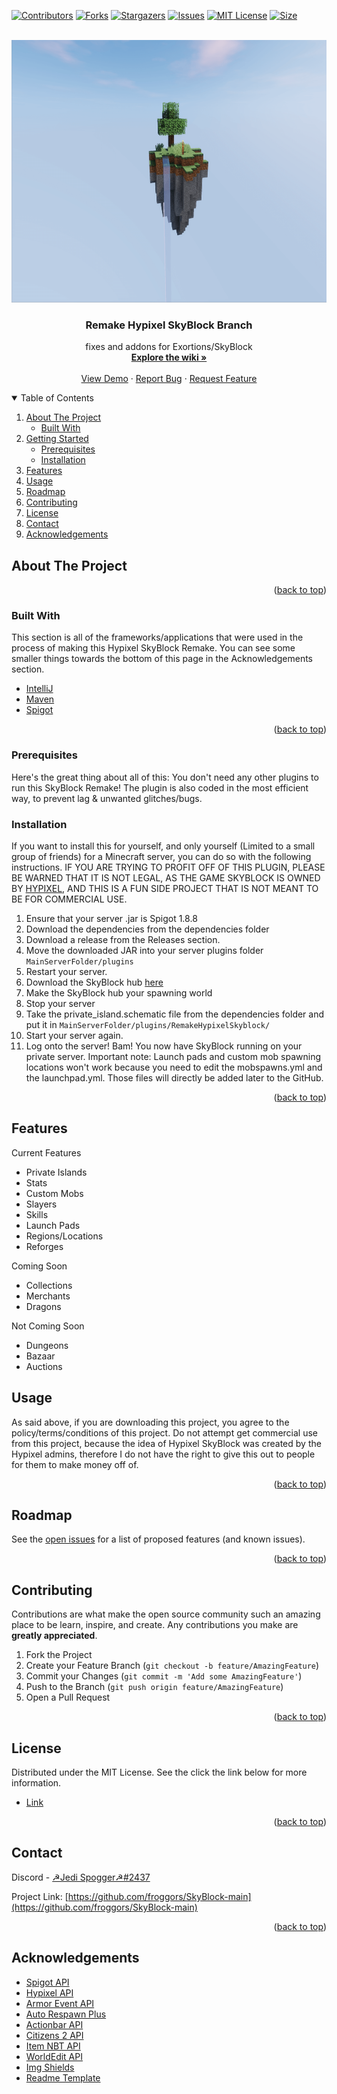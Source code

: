 <div id="top"></div>
<!--
*** Thanks for checking out the Best-README-Template. If you have a suggestion
*** that would make this better, please fork the repo and create a pull request
*** or simply open an issue with the tag "enhancement".
*** Don't forget to give the project a star!
*** Thanks again! Now go create something AMAZING! :D
-->



<!-- PROJECT SHIELDS -->
<!--
*** I'm using markdown "reference style" links for readability.
*** Reference links are enclosed in brackets [ ] instead of parentheses ( ).
*** See the bottom of this document for the declaration of the reference variables
*** for contributors-url, forks-url, etc. This is an optional, concise syntax you may use.
*** https://www.markdownguide.org/basic-syntax/#reference-style-links
-->
[![Contributors][contributors-shield]][contributors-url]
[![Forks][forks-shield]][forks-url]
[![Stargazers][stars-shield]][stars-url]
[![Issues][issues-shield]][issues-url]
[![MIT License][license-shield]][license-url]
[![Size][size-shield]][size-url]



<!-- PROJECT LOGO -->
<br />
<div align="center">
  <a href="https://github.com/froggors/SkyBlock-main">
    <img src="images/skyblock.png" alt="SkyBlock" width="720" height="420">
  </a>

<h3 align="center">Remake Hypixel SkyBlock Branch</h3>

  <p align="center">
    fixes and addons for Exortions/SkyBlock
    <br />
    <a href="https://github.com/froggors/SkyBlock-main/wiki"><strong>Explore the wiki »</strong></a>
    <br />
    <br />
    <a href="https://github.com/froggors/SkyBlock">View Demo</a>
    ·
    <a href="https://github.com/froggors/SkyBlock-main/issues">Report Bug</a>
    ·
    <a href="https://github.com/froggors/SkyBlock-main/issues">Request Feature</a>
  </p>
</div>

<!-- TABLE OF CONTENTS -->
<details open="open">
  <summary>Table of Contents</summary>
  <ol>
    <li>
      <a href="#about-the-project">About The Project</a>
      <ul>
        <li><a href="#built-with">Built With</a></li>
      </ul>
    </li>
    <li>
      <a href="#getting-started">Getting Started</a>
      <ul>
        <li><a href="#prerequisites">Prerequisites</a></li>
        <li><a href="#installation">Installation</a></li>
      </ul>
    </li>
    <li><a href="#features">Features</a></li>
    <li><a href="#usage">Usage</a></li>
    <li><a href="#roadmap">Roadmap</a></li>
    <li><a href="#contributing">Contributing</a></li>
    <li><a href="#license">License</a></li>
    <li><a href="#contact">Contact</a></li>
    <li><a href="#acknowledgements">Acknowledgements</a></li>
  </ol>
</details>



<!-- ABOUT THE PROJECT -->
## About The Project


<p align="right">(<a href="#top">back to top</a>)</p>



### Built With

This section is all of the frameworks/applications that were used in the process of making this Hypixel SkyBlock Remake. You can see some smaller things towards the bottom of this page in the Acknowledgements section.
* [IntelliJ](https://www.jetbrains.com/idea/)
* [Maven](https://maven.apache.org/)
* [Spigot](https://www.spigotmc.org/)

<p align="right">(<a href="#top">back to top</a>)</p>

### Prerequisites

  Here's the great thing about all of this: You don't need any other plugins to run this SkyBlock Remake! The plugin is also coded in the most efficient way, to prevent lag & unwanted glitches/bugs.

### Installation

If you want to install this for yourself, and only yourself (Limited to a small group of friends) for a Minecraft server, you can do so with the following instructions.
IF YOU ARE TRYING TO PROFIT OFF OF THIS PLUGIN, PLEASE BE WARNED THAT IT IS NOT LEGAL, AS THE GAME SKYBLOCK IS OWNED BY [HYPIXEL](https://hypixel.net/), AND THIS IS A FUN SIDE PROJECT THAT IS NOT MEANT TO BE FOR COMMERCIAL USE.
1. Ensure that your server .jar is Spigot 1.8.8
2. Download the dependencies from the dependencies folder
3. Download a release from the Releases section.
4. Move the downloaded JAR into your server plugins folder
   `MainServerFolder/plugins`
4. Restart your server.
5. Download the SkyBlock hub [here](https://www.mediafire.com/file/rosqqsrtqidkly1/Hypixel_-_Skyblock_Hub.zip/file)
6. Make the SkyBlock hub your spawning world
7. Stop your server
8. Take the private_island.schematic file from the dependencies folder and put it in 
  `MainServerFolder/plugins/RemakeHypixelSkyblock/`
10. Start your server again.
11. Log onto the server! Bam! You now have SkyBlock running on your private server.
Important note: Launch pads and custom mob spawning locations won't work because you need to edit the mobspawns.yml and the launchpad.yml. Those files will directly be added later to the GitHub.

<p align="right">(<a href="#top">back to top</a>)</p>

<!-- FEATURES -->
## Features

Current Features
 - Private Islands
 - Stats
 - Custom Mobs
 - Slayers
 - Skills
 - Launch Pads
 - Regions/Locations
 - Reforges

Coming Soon
 - Collections
 - Merchants
 - Dragons

Not Coming Soon
 - Dungeons
 - Bazaar 
 - Auctions




<!-- USAGE EXAMPLES -->
## Usage

As said above, if you are downloading this project, you agree to the policy/terms/conditions of this project. Do not attempt get commercial use from this project, because the idea of Hypixel SkyBlock was created by the Hypixel admins, therefore I do not have the right to give this out to people for them to make money off of.

<p align="right">(<a href="#top">back to top</a>)</p>



<!-- ROADMAP -->
## Roadmap

See the [open issues](https://github.com/froggors/SkyBlock-main/issues) for a list of proposed features (and known issues).

<p align="right">(<a href="#top">back to top</a>)</p>



<!-- CONTRIBUTING -->
## Contributing

Contributions are what make the open source community such an amazing place to be learn, inspire, and create. Any contributions you make are **greatly appreciated**.

1. Fork the Project
2. Create your Feature Branch (`git checkout -b feature/AmazingFeature`)
3. Commit your Changes (`git commit -m 'Add some AmazingFeature'`)
4. Push to the Branch (`git push origin feature/AmazingFeature`)
5. Open a Pull Request


<p align="right">(<a href="#top">back to top</a>)</p>



<!-- LICENSE -->
## License

Distributed under the MIT License. See the click the link below for more information.
* [Link](https://github.com/froggors/SkyBlock-main/blob/main/LICENSE)

<p align="right">(<a href="#top">back to top</a>)</p>



<!-- CONTACT -->
## Contact

Discord - [☭Jedi Spogger☭#2437](https://github.com/froggors)

Project Link: [https://github.com/froggors/SkyBlock-main](https://github.com/froggors/SkyBlock-main)

<p align="right">(<a href="#top">back to top</a>)</p>



<!-- ACKNOWLEDGEMENTS -->
## Acknowledgements
* [Spigot API](https://www.spigotmc.org/wiki/spigot-maven/)
* [Hypixel API](https://api.hypixel.net/)
* [Armor Event API](https://www.spigotmc.org/resources/armor-event-1-8-1-9-1-10.24111/)
* [Auto Respawn Plus](https://www.spigotmc.org/resources/autorespawnplus.14412/)
* [Actionbar API](https://www.spigotmc.org/resources/actionbarapi-1-8-1-14-2.1315)
* [Citizens 2 API](https://github.com/CitizensDev/Citizens2)
* [Item NBT API](https://github.com/tr7zw/Item-NBT-API)
* [WorldEdit API](https://worldedit.enginehub.org/en/latest/api/index.html)
* [Img Shields](https://shields.io)
* [Readme Template](https://github.com/othneildrew/Best-README-Template)

<!-- MARKDOWN LINKS & IMAGES -->
<!-- https://www.markdownguide.org/basic-syntax/#reference-style-links -->
[contributors-shield]: https://img.shields.io/github/contributors/froggors/SkyBlock-main.svg?style=for-the-badge
[contributors-url]: https://github.com/froggors/SkyBlock-main/graphs/contributors
[forks-shield]: https://img.shields.io/github/forks/froggors/SkyBlock-main.svg?style=for-the-badge
[forks-url]: https://github.com/froggors/SkyBlock-main/network/members
[stars-shield]: https://img.shields.io/github/stars/froggors/SkyBlock-main.svg?style=for-the-badge
[stars-url]: https://github.com/froggors/SkyBlock-main/stargazers
[issues-shield]: https://img.shields.io/github/issues/froggors/SkyBlock-main.svg?style=for-the-badge
[issues-url]: https://github.com/froggors/SkyBlock-main/issues
[license-shield]: https://img.shields.io/github/license/froggors/SkyBlock-main.svg?style=for-the-badge
[license-url]: https://github.com/froggors/SkyBlock-main/blob/master/LICENSE.txt
[size-shield]: https://img.shields.io/github/languages/code-size/froggors/SkyBlock-main?style=for-the-badge
[size-url]: https://github.com/froggors/SkyBlock-main
[product-screenshot]: images/screenshot.png

